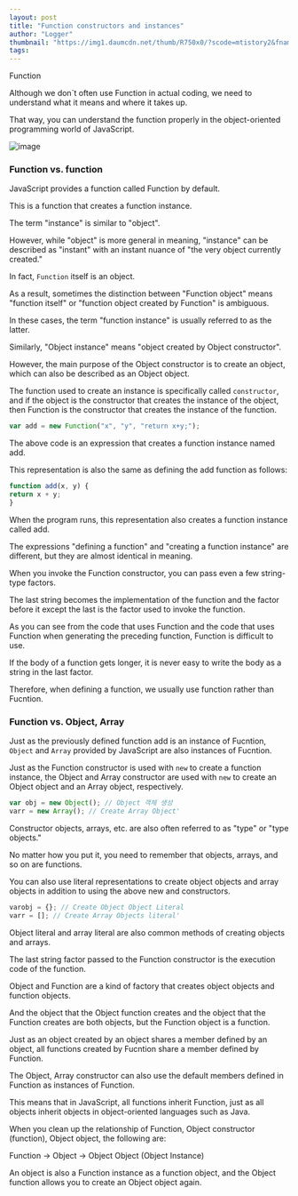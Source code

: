 ```yaml
---
layout: post
title: "Function constructors and instances"
author: "Logger"
thumbnail: "https://img1.daumcdn.net/thumb/R750x0/?scode=mtistory2&fname=https%3A%2F%2Ft1.daumcdn.net%2Fcfile%2Ftistory%2F250E0847574411B02F"
tags: 
---
```



Function

Although we don`t often use Function in actual coding, we need to understand what it means and where it takes up.

That way, you can understand the function properly in the object-oriented programming world of JavaScript.

![image](https://t1.daumcdn.net/cfile/tistory/250E0847574411B02F)

### Function vs. function

JavaScript provides a function called Function by default.

This is a function that creates a function instance.

The term "instance" is similar to "object".

However, while "object" is more general in meaning, "instance" can be described as "instant" with an instant nuance of "the very object currently created."

In fact, `Function` itself is an object.

As a result, sometimes the distinction between "Function object" means "function itself" or "function object created by Function" is ambiguous.

In these cases, the term "function instance" is usually referred to as the latter.

Similarly, "Object instance" means "object created by Object constructor".

However, the main purpose of the Object constructor is to create an object, which can also be described as an Object object.

The function used to create an instance is specifically called `constructor`, and if the object is the constructor that creates the instance of the object, then Function is the constructor that creates the instance of the function.

```js
var add = new Function("x", "y", "return x+y;");
```

The above code is an expression that creates a function instance named add.

This representation is also the same as defining the add function as follows:

```js
function add(x, y) {
return x + y;
}
```

When the program runs, this representation also creates a function instance called add.

The expressions "defining a function" and "creating a function instance" are different, but they are almost identical in meaning.

When you invoke the Function constructor, you can pass even a few string-type factors.

The last string becomes the implementation of the function and the factor before it except the last is the factor used to invoke the function.

As you can see from the code that uses Function and the code that uses Function when generating the preceding function, Function is difficult to use.

If the body of a function gets longer, it is never easy to write the body as a string in the last factor.

Therefore, when defining a function, we usually use function rather than Fucntion.

### Function vs. Object, Array

Just as the previously defined function add is an instance of Fucntion, `Object` and `Array` provided by JavaScript are also instances of Fucntion.

Just as the Function constructor is used with `new` to create a function instance, the Object and Array constructor are used with `new` to create an Object object and an Array object, respectively.

```js
var obj = new Object(); // Object 객체 생성
varr = new Array(); // Create Array Object'
```

Constructor objects, arrays, etc. are also often referred to as "type" or "type objects."

No matter how you put it, you need to remember that objects, arrays, and so on are functions.

You can also use literal representations to create object objects and array objects in addition to using the above new and constructors.

```js
varobj = {}; // Create Object Object Literal
varr = []; // Create Array Objects literal'
```

Object literal and array literal are also common methods of creating objects and arrays.

The last string factor passed to the Function constructor is the execution code of the function.

Object and Function are a kind of factory that creates object objects and function objects.

And the object that the Object function creates and the object that the Function creates are both objects, but the Function object is a function.

Just as an object created by an object shares a member defined by an object, all functions created by Fucntion share a member defined by Function.

The Object, Array constructor can also use the default members defined in Function as instances of Function.

This means that in JavaScript, all functions inherit Function, just as all objects inherit objects in object-oriented languages such as Java.

When you clean up the relationship of Function, Object constructor (function), Object object, the following are:

Function → Object → Object Object (Object Instance)

An object is also a Function instance as a function object, and the Object function allows you to create an Object object again.